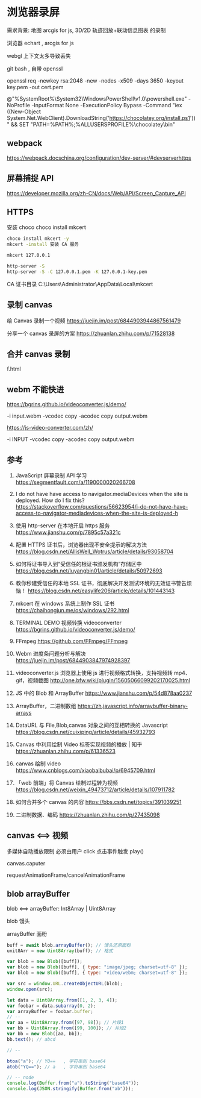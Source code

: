 # 浏览器录屏

需求背景: 地图 arcgis for js, 3D/2D 轨迹回放+联动信息图表 的录制

浏览器 echart , arcgis for js

webgl 上下文太多导致丢失

git bash , 自带 openssl

openssl req -newkey rsa:2048 -new -nodes -x509 -days 3650 -keyout key.pem -out cert.pem

@"%SystemRoot%\System32\WindowsPowerShell\v1.0\powershell.exe" -NoProfile -InputFormat None -ExecutionPolicy Bypass -Command "iex ((New-Object System.Net.WebClient).DownloadString('https://chocolatey.org/install.ps1'))" && SET "PATH=%PATH%;%ALLUSERSPROFILE%\chocolatey\bin"

## webpack

https://webpack.docschina.org/configuration/dev-server/#devserverhttps

## 屏幕捕捉 API

https://developer.mozilla.org/zh-CN/docs/Web/API/Screen_Capture_API

## HTTPS

安装 choco
choco install mkcert

```bash as admin
choco install mkcert -y
mkcert -install 安装 CA 服务
```

```bash
mkcert 127.0.0.1

http-server -S
http-server -S -C 127.0.0.1.pem -K 127.0.0.1-key.pem

```

CA 证书目录
C:\Users\Administrator\AppData\Local\mkcert

## 录制 canvas

给 Canvas 录制一个视频
https://juejin.im/post/6844903944867561479

分享一个 canvas 录屏的方案
https://zhuanlan.zhihu.com/p/71528138

## 合并 canvas 录制

f.html

## webm 不能快进

https://bgrins.github.io/videoconverter.js/demo/

-i input.webm -vcodec copy -acodec copy output.webm

https://js-video-converter.com/zh/

-i INPUT -vcodec copy -acodec copy output.webm

## 参考

1. JavaScript 屏幕录制 API 学习
   https://segmentfault.com/a/1190000020266708

1. I do not have have access to navigator.mediaDevices when the site is deployed. How do I fix this?
   https://stackoverflow.com/questions/56623954/i-do-not-have-have-access-to-navigator-mediadevices-when-the-site-is-deployed-h

1. 使用 http-server 在本地开启 https 服务
   https://www.jianshu.com/p/7895c57a321c

1. 配置 HTTPS 证书后，浏览器出现不安全提示的解决方法
   https://blog.csdn.net/AllisWell_Wotrus/article/details/93058704

1. 如何将证书导入到“受信任的根证书颁发机构”存储区中
   https://blog.csdn.net/luyangbin01/article/details/50972693

1. 教你秒建受信任的本地 SSL 证书，彻底解决开发测试环境的无效证书警告烦恼！
   https://blog.csdn.net/easylife206/article/details/101443143

1. mkcert 在 windows 系统上制作 SSL 证书
   https://chaihongjun.me/os/windows/292.html

1. TERMINAL DEMO 视频转换 videoconverter
   https://bgrins.github.io/videoconverter.js/demo/

1. FFmpeg
   https://github.com/FFmpeg/FFmpeg

1. Webm 进度条问题分析与解决
   https://juejin.im/post/6844903847974928397

1. videoconverter.js 浏览器上使用 js 进行视频格式转换，支持视频转 mp4、gif，视频截图
   http://one.bfw.wiki/plugin/15605066099202170025.html
1. JS 中的 Blob 和 ArrayBuffer
   https://www.jianshu.com/p/54d878aa0237

1. ArrayBuffer，二进制数组
   https://zh.javascript.info/arraybuffer-binary-arrays

1. DataURL 与 File,Blob,canvas 对象之间的互相转换的 Javascript
   https://blog.csdn.net/cuixiping/article/details/45932793

1. Canvas 中利用绘制 Video 标签实现视频的播放 | 知乎
   https://zhuanlan.zhihu.com/p/61336523

1. canvas 绘制 video
   https://www.cnblogs.com/xiaobaibubai/p/6945709.html

1. 「web 前端」将 Canvas 绘制过程转为视频
   https://blog.csdn.net/weixin_49473712/article/details/107911782

1. 如何合并多个 canvas 的内容
   https://bbs.csdn.net/topics/391039251

1. 二进制数据、编码
   https://zhuanlan.zhihu.com/p/27435098

## canvas <==> 视频

多媒体自动播放限制 必须由用户 click 点击事件触发 play()

canvas.caputer

requestAnimationFrame/cancelAnimationFrame

## blob arrayBuffer

blob <==> arrayBuffer: Int8Array | Uint8Array

blob 馒头

arrayBuffer 面粉

```js
buff = await blob.arrayBuffer(); // 馒头还原面粉
unit8Arr = new Uint8Array(buff); // 格式

var blob = new Blob([buff]);
var blob = new Blob([buff], { type: "image/jpeg; charset=utf-8" });
var blob = new Blob([buff], { type: "video/webm; charset=utf-8" });

var src = window.URL.createObjectURL(blob);
window.open(src);

let data = Uint8Array.from([1, 2, 3, 4]);
var foobar = data.subarray(0, 2);
var arrayBuffer = foobar.buffer;
// --
var aa = Uint8Array.from([97, 98]); // 片段1
var bb = Uint8Array.from([99, 100]); // 片段2
var bb = new Blob([aa, bb]);
bb.text(); // abcd

// --

btoa("a"); // YQ==   , 字符串到 base64
atob("YQ=="); // a   , 字符串到 base64

// -- node
console.log(Buffer.from("a").toString("base64"));
console.log(JSON.stringify(Buffer.from("ab")));
```
